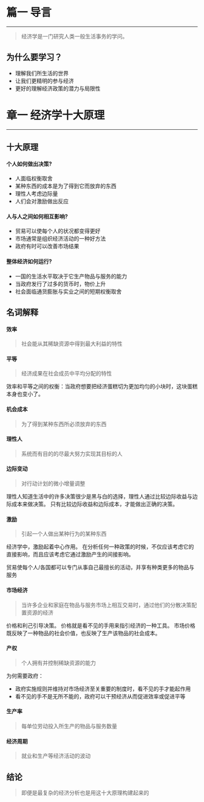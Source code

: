 # 篇一 导言

---

> 经济学是一门研究人类一般生活事务的学问。

## 为什么要学习？

- 理解我们所生活的世界
- 让我们更精明的参与经济
- 更好的理解经济政策的潜力与局限性

# 章一 经济学十大原理

---
## 十大原理

#### 个人如何做出决策?
- 人面临权衡取舍
- 某种东西的成本是为了得到它而放弃的东西
- 理性人考虑边际量
- 人们会对激励做出反应

#### 人与人之间如何相互影响?
- 贸易可以使每个人的状况都变得更好
- 市场通常是组织经济活动的一种好方法
- 政府有时可以改善市场结果

#### 整体经济如何运行?
- 一国的生活水平取决于它生产物品与服务的能力
- 当政府发行了过多的货币时，物价上升
- 社会面临通货膨胀与实业之间的短期权衡取舍

## 名词解释

#### 效率
> 社会能从其稀缺资源中得到最大利益的特性

#### 平等
> 经济成果在社会成员中平均分配的特性

效率和平等之间的权衡：当政府想要把经济蛋糕切为更加均匀的小块时，这块蛋糕本身也变小了。

#### 机会成本
> 为了得到某种东西所必须放弃的东西

#### 理性人
> 系统而有目的的尽最大努力实现其目标的人

#### 边际变动
> 对行动计划的微小增量调整

理性人知道生活中的许多决策很少是黑与白的选择，理性人通过比较边际收益与边际成本来做决策。
只有比较边际收益和边际成本，才能做出正确的决策。

#### 激励
> 引起一个人做出某种行为的某种东西

经济学中，激励起着中心作用。
在分析任何一种政策的时候，不仅应该考虑它的直接影响，而且应该考虑它通过激励产生的间接影响。

贸易使每个人/各国都可以专门从事自己最擅长的活动，并享有种类更多的物品与服务

#### 市场经济
> 当许多企业和家庭在物品与服务市场上相互交易时，通过他们的分散决策配置资源的经济

价格和利己引导决策。
价格就是看不见的手用来指引经济的一种工具。
市场价格既反映了一种物品的社会价值，也反映了生产该物品的社会成本。

#### 产权
> 个人拥有并控制稀缺资源的能力

为何需要政府：
- 政府实施规则并维持对市场经济至关重要的制度时，看不见的手才能起作用
- 看不见的手不是无所不能的，政府可以干预经济从而促进效率或促进平等

#### 生产率
> 每单位劳动投入所生产的物品与服务数量

#### 经济周期
> 就业和生产等经济活动的波动

## 结论
> 即便是最复杂的经济分析也是用这十大原理构建起来的
